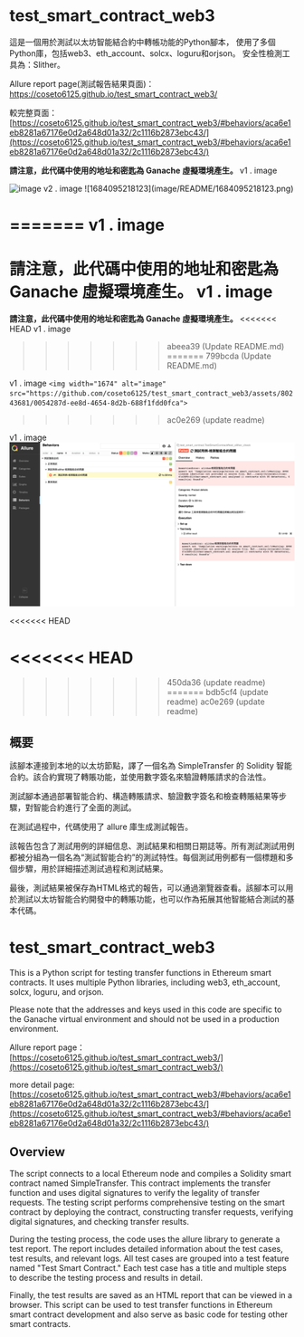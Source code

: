 # test_smart_contract_web3

這是一個用於測試以太坊智能結合約中轉帳功能的Python腳本，
使用了多個Python庫，包括web3、eth_account、solcx、loguru和orjson。
安全性檢測工具為：Slither。

Allure report page(測試報告結果頁面)：[https://coseto6125.github.io/test_smart_contract_web3/
](https://coseto6125.github.io/test_smart_contract_web3/)

較完整頁面：[https://coseto6125.github.io/test_smart_contract_web3/#behaviors/aca6e1eb8281a67176e0d2a648d01a32/2c1116b2873ebc43/](https://coseto6125.github.io/test_smart_contract_web3/#behaviors/aca6e1eb8281a67176e0d2a648d01a32/2c1116b2873ebc43/)

**請注意，此代碼中使用的地址和密匙為 Ganache 虛擬環境產生。**
v1 . image

<img width="1674" alt="image" src="https://github.com/coseto6125/test_smart_contract_web3/assets/80243681/0054287d-ee8d-4654-8d2b-688f1fdd0fca">
v2 . image
![1684095218123](image/README/1684095218123.png)

=======
v1 . image
=======
**請注意，此代碼中使用的地址和密匙為 Ganache 虛擬環境產生。
v1 . image**
=======
**請注意，此代碼中使用的地址和密匙為 Ganache 虛擬環境產生。**
<<<<<<< HEAD
v1 . image
>>>>>>> abeea39 (Update README.md)
=======
>>>>>>> 799bcda (Update README.md)

v1 . image
`<img width="1674" alt="image" src="https://github.com/coseto6125/test_smart_contract_web3/assets/80243681/0054287d-ee8d-4654-8d2b-688f1fdd0fca">`
>>>>>>> ac0e269 (update readme)

v1 . image
![1684095218123](image/README/1684095218123.png)

<<<<<<< HEAD

<<<<<<< HEAD
=======
>>>>>>> 450da36 (update readme)
=======
>>>>>>> bdb5cf4 (update readme)
>>>>>>> ac0e269 (update readme)
## 概要

該腳本連接到本地的以太坊節點，譯了一個名為 SimpleTransfer 的 Solidity 智能合約。該合約實現了轉賬功能，並使用數字簽名來驗證轉賬請求的合法性。

測試腳本通過部署智能合約、構造轉賬請求、驗證數字簽名和檢查轉賬結果等步驟，對智能合約進行了全面的測試。

在測試過程中，代碼使用了 allure 庫生成測試報告。

該報告包含了測試用例的詳細信息、測試結果和相關日期誌等。所有測試測試用例都被分組為一個名為“測試智能合約”的測試特性。每個測試用例都有一個標題和多個步驟，用於詳細描述測試過程和測試結果。

最後，測試結果被保存為HTML格式的報告，可以通過瀏覽器查看。該腳本可以用於測試以太坊智能合約開發中的轉賬功能，也可以作為拓展其他智能結合測試的基本代碼。

# test_smart_contract_web3

This is a Python script for testing transfer functions in Ethereum smart contracts. It uses multiple Python libraries, including web3, eth_account, solcx, loguru, and orjson.

Please note that the addresses and keys used in this code are specific to the Ganache virtual environment and should not be used in a production environment.

Allure report page：[https://coseto6125.github.io/test_smart_contract_web3/](https://coseto6125.github.io/test_smart_contract_web3/)

more detail page: [https://coseto6125.github.io/test_smart_contract_web3/#behaviors/aca6e1eb8281a67176e0d2a648d01a32/2c1116b2873ebc43/](https://coseto6125.github.io/test_smart_contract_web3/#behaviors/aca6e1eb8281a67176e0d2a648d01a32/2c1116b2873ebc43/)

## Overview

The script connects to a local Ethereum node and compiles a Solidity smart contract named SimpleTransfer. This contract implements the transfer function and uses digital signatures to verify the legality of transfer requests. The testing script performs comprehensive testing on the smart contract by deploying the contract, constructing transfer requests, verifying digital signatures, and checking transfer results.

During the testing process, the code uses the allure library to generate a test report. The report includes detailed information about the test cases, test results, and relevant logs. All test cases are grouped into a test feature named "Test Smart Contract." Each test case has a title and multiple steps to describe the testing process and results in detail.

Finally, the test results are saved as an HTML report that can be viewed in a browser. This script can be used to test transfer functions in Ethereum smart contract development and also serve as basic code for testing other smart contracts.
